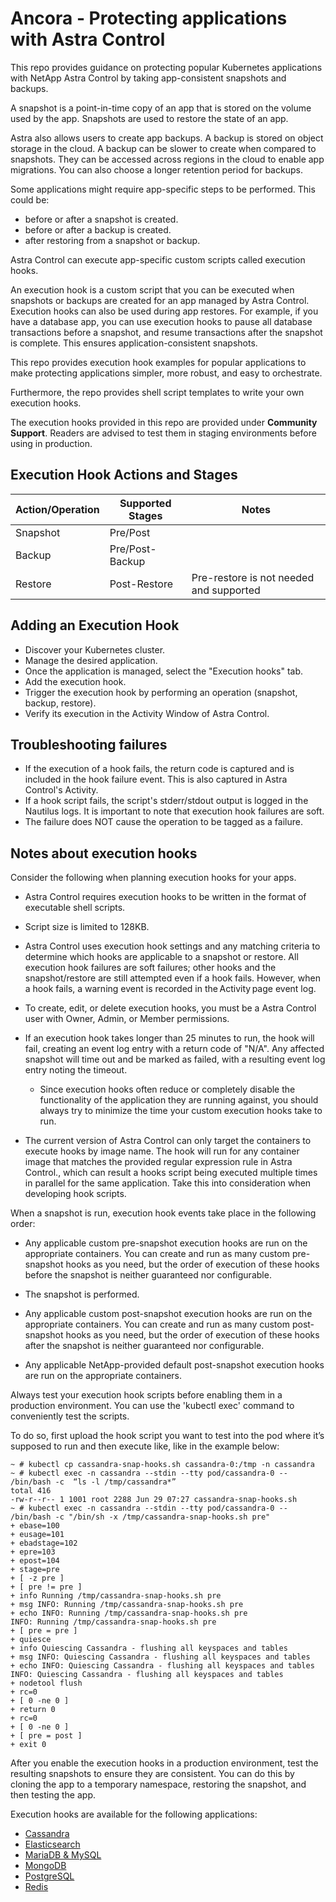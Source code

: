 # Ancora - Protecting applications with Astra Control

This repo provides guidance on protecting popular Kubernetes applications with NetApp Astra Control by taking app-consistent snapshots and backups.

A snapshot is a point-in-time copy of an app that is stored on the volume used by the app. Snapshots are used to restore the state of an app.

Astra also allows users to create app backups. A backup is stored on object storage in the cloud. A backup can be slower to create when compared to snapshots. They can be accessed across regions in the cloud to enable app migrations. You can also choose a longer retention period for backups.

Some applications might require app-specific steps to be performed. This could be:
* before or after a snapshot is created.
* before or after a backup is created.
* after restoring from a snapshot or backup.

Astra Control can execute app-specific custom scripts called execution hooks.

An execution hook is a custom script that you can be executed when snapshots or backups are created for an app managed by Astra Control. Execution hooks can also be used during app restores. For example, if you have a database app, you can use execution hooks to pause all database transactions before a snapshot, and resume transactions after the snapshot is complete. This ensures application-consistent snapshots.

This repo provides execution hook examples for popular applications to make protecting applications simpler, more robust, and easy to orchestrate.

Furthermore, the repo provides shell script templates to write your own execution hooks.

The execution hooks provided in this repo are provided under **Community Support**. Readers are advised to test them in staging environments before using in production.

## Execution Hook Actions and Stages

| Action/Operation | Supported Stages |               Notes                    |
| -----------------|------------------|----------------------------------------|
| Snapshot         | Pre/Post         |                                        |
| Backup           | Pre/Post-Backup  |                                        |
| Restore          | Post-Restore     |Pre-restore is not needed and supported |

## Adding an Execution Hook

* Discover your Kubernetes cluster.
* Manage the desired application.
* Once the application is managed, select the "Execution hooks" tab.
* Add the execution hook.
* Trigger the execution hook by performing an operation (snapshot, backup, restore).
* Verify its execution in the Activity Window of Astra Control.

## Troubleshooting failures

* If the execution of a hook fails, the return code is captured and is included in the hook failure event. This is also captured in Astra Control's Activity.
* If a hook script fails, the script's stderr/stdout output is logged in the Nautilus logs. It is important to note that execution hook failures are soft.
* The failure does NOT cause the operation to be tagged as a failure.

## Notes about execution hooks

Consider the following when planning execution hooks for your apps.

 * Astra Control requires execution hooks to be written in the format of executable shell scripts.

 * Script size is limited to 128KB.

 *  Astra Control uses execution hook settings and any matching criteria to determine which hooks are applicable to a snapshot or restore.
    All execution hook failures are soft failures; other hooks and the snapshot/restore are still attempted even if a hook fails. However, when a hook fails, a warning event is recorded in the Activity page event log.

 *  To create, edit, or delete execution hooks, you must be a Astra Control user with Owner, Admin, or Member permissions.

 *  If an execution hook takes longer than 25 minutes to run, the hook will fail, creating an event log entry with a return code of "N/A". Any affected snapshot will time out and be marked as failed, with a resulting event log entry noting the timeout.

    - Since execution hooks often reduce or completely disable the functionality of the application they are running against, you should always try to minimize the time your custom execution hooks take to run.

 *  The current version of Astra Control can only target the containers to execute hooks by image name. The hook will run for any container image that matches the provided regular expression rule in Astra Control., which can result a hooks script being executed multiple times in parallel for the same application. Take this into consideration when developing hook scripts.      

 When a snapshot is run, execution hook events take place in the following order:

  -   Any applicable custom pre-snapshot execution hooks are run on the appropriate containers. You can create and run as many custom pre-snapshot hooks as you need, but the order of execution of these hooks before the snapshot is neither guaranteed nor configurable.

  -   The snapshot is performed.

  -   Any applicable custom post-snapshot execution hooks are run on the appropriate containers. You can create and run as many custom post-snapshot hooks as you need, but the order of execution of these hooks after the snapshot is neither guaranteed nor configurable.

  -   Any applicable NetApp-provided default post-snapshot execution hooks are run on the appropriate containers.

Always test your execution hook scripts before enabling them in a production environment. You can use the 'kubectl exec' command to conveniently test the scripts.  

To do so, first upload the hook script you want to test into the pod where it’s supposed to run and then execute like, like in the example below:

```
~ # kubectl cp cassandra-snap-hooks.sh cassandra-0:/tmp -n cassandra
~ # kubectl exec -n cassandra --stdin --tty pod/cassandra-0 -- /bin/bash -c  “ls -l /tmp/cassandra*”
total 416
-rw-r--r-- 1 1001 root 2288 Jun 29 07:27 cassandra-snap-hooks.sh
~ # kubectl exec -n cassandra --stdin --tty pod/cassandra-0 -- /bin/bash -c "/bin/sh -x /tmp/cassandra-snap-hooks.sh pre"
+ ebase=100
+ eusage=101
+ ebadstage=102
+ epre=103
+ epost=104
+ stage=pre
+ [ -z pre ]
+ [ pre != pre ]
+ info Running /tmp/cassandra-snap-hooks.sh pre
+ msg INFO: Running /tmp/cassandra-snap-hooks.sh pre
+ echo INFO: Running /tmp/cassandra-snap-hooks.sh pre
INFO: Running /tmp/cassandra-snap-hooks.sh pre
+ [ pre = pre ]
+ quiesce
+ info Quiescing Cassandra - flushing all keyspaces and tables
+ msg INFO: Quiescing Cassandra - flushing all keyspaces and tables
+ echo INFO: Quiescing Cassandra - flushing all keyspaces and tables
INFO: Quiescing Cassandra - flushing all keyspaces and tables
+ nodetool flush
+ rc=0
+ [ 0 -ne 0 ]
+ return 0
+ rc=0
+ [ 0 -ne 0 ]
+ [ pre = post ]
+ exit 0
```

After you enable the execution hooks in a production environment, test the resulting snapshots to ensure they are consistent. You can do this by cloning the app to a temporary namespace, restoring the snapshot, and then testing the app.

Execution hooks are available for the following applications:

* [Cassandra](https://github.com/NetApp/execution-hooks/tree/main/Cassandra)
* [Elasticsearch](https://github.com/NetApp/execution-hooks/tree/main/Elasticsearch)
* [MariaDB & MySQL](https://github.com/NetApp/execution-hooks/tree/main/Mariadb-MySQL)
* [MongoDB](https://github.com/NetApp/execution-hooks/tree/main/MongoDB)
* [PostgreSQL](https://github.com/NetApp/execution-hooks/tree/main/PostgreSQL)
* [Redis](https://github.com/NetApp/execution-hooks/tree/main/Redis)
